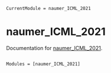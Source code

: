 ```@meta
CurrentModule = naumer_ICML_2021
```

# naumer_ICML_2021

Documentation for [naumer_ICML_2021](https://github.com/helmuthn/naumer_ICML_2021.jl).

```@index
```

```@autodocs
Modules = [naumer_ICML_2021]
```
